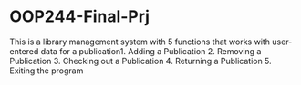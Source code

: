 # OOP244-Final-Prj
This is a library management system with 5 functions that works with user-entered data for a publication1. Adding a Publication
2. Removing a Publication
3. Checking out a Publication
4. Returning a Publication
5. Exiting the program
